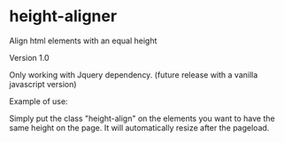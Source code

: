 # height-aligner
Align html elements with an equal height

Version 1.0

Only working with Jquery dependency. (future release with a vanilla javascript version)

Example of use:

Simply put the class "height-align" on the elements you want to have the same height on the page. It will automatically resize after the pageload.
